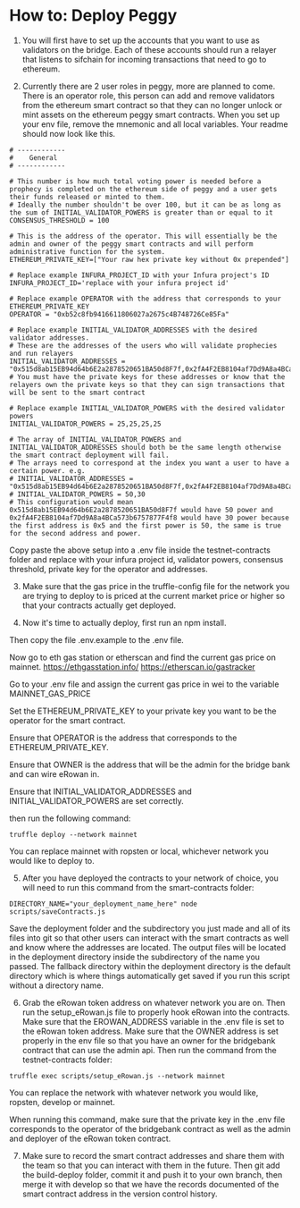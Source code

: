 # How to: Deploy Peggy

1. You will first have to set up the accounts that you want to use as validators on the bridge. Each of these accounts should run a relayer that listens to sifchain for incoming transactions that need to go to ethereum.

2. Currently there are 2 user roles in peggy, more are planned to come. There is an operator role, this person can add and remove validators from the ethereum smart contract so that they can no longer unlock or mint assets on the ethereum peggy smart contracts. When you set up your env file, remove the mnemonic and all local variables. Your readme should now look like this.

```
# ------------
#    General
# ------------

# This number is how much total voting power is needed before a prophecy is completed on the ethereum side of peggy and a user gets their funds released or minted to them.
# Ideally the number shouldn't be over 100, but it can be as long as the sum of INITIAL_VALIDATOR_POWERS is greater than or equal to it
CONSENSUS_THRESHOLD = 100

# This is the address of the operator. This will essentially be the admin and owner of the peggy smart contracts and will perform administrative function for the system.
ETHEREUM_PRIVATE_KEY=["Your raw hex private key without 0x prepended"]

# Replace example INFURA_PROJECT_ID with your Infura project's ID
INFURA_PROJECT_ID='replace with your infura project id'

# Replace example OPERATOR with the address that corresponds to your ETHEREUM_PRIVATE_KEY
OPERATOR = "0xb52c8fb9416611806027a2675c4B748726Ce85Fa"

# Replace example INITIAL_VALIDATOR_ADDRESSES with the desired validator addresses.
# These are the addresses of the users who will validate prophecies and run relayers
INITIAL_VALIDATOR_ADDRESSES = "0x515d8ab15EB94d64b6E2a2878520651BA50d8F7f,0x2fA4F2EB8104af7Dd9A8a4BCa573b6757877F4f8,0x6119c0D7c840038F61E7167b674212A1df5c73E8,0x7B8f616ecf0cE23E0d8564E90c5038a0D8862e58"
# You must have the private keys for these addresses or know that the relayers own the private keys so that they can sign transactions that will be sent to the smart contract

# Replace example INITIAL_VALIDATOR_POWERS with the desired validator powers
INITIAL_VALIDATOR_POWERS = 25,25,25,25

# The array of INITIAL_VALIDATOR_POWERS and INITIAL_VALIDATOR_ADDRESSES should both be the same length otherwise the smart contract deployment will fail.
# The arrays need to correspond at the index you want a user to have a certain power. e.g. 
# INITIAL_VALIDATOR_ADDRESSES = "0x515d8ab15EB94d64b6E2a2878520651BA50d8F7f,0x2fA4F2EB8104af7Dd9A8a4BCa573b6757877F4f8"
# INITIAL_VALIDATOR_POWERS = 50,30
# This configuration would mean 0x515d8ab15EB94d64b6E2a2878520651BA50d8F7f would have 50 power and 0x2fA4F2EB8104af7Dd9A8a4BCa573b6757877F4f8 would have 30 power because the first address is 0x5 and the first power is 50, the same is true for the second address and power.

```

Copy paste the above setup into a .env file inside the testnet-contracts folder and replace with your infura project id, validator powers, consensus threshold, private key for the operator and addresses.

3. Make sure that the gas price in the truffle-config file for the network you are trying to deploy to is priced at the current market price or higher so that your contracts actually get deployed.

4. Now it's time to actually deploy, first run an npm install.

Then copy the file .env.example to the .env file.

Now go to eth gas station or etherscan and find the current gas price on mainnet.
https://ethgasstation.info/
https://etherscan.io/gastracker

Go to your .env file and assign the current gas price in wei to the variable MAINNET_GAS_PRICE

Set the ETHEREUM_PRIVATE_KEY to your private key you want to be the operator for the smart contract.

Ensure that OPERATOR is the address that corresponds to the ETHEREUM_PRIVATE_KEY.

Ensure that OWNER is the address that will be the admin for the bridge bank and can wire eRowan in.

Ensure that INITIAL_VALIDATOR_ADDRESSES and INITIAL_VALIDATOR_POWERS are set correctly.

then run the following command:
```
truffle deploy --network mainnet
```
You can replace mainnet with ropsten or local, whichever network you would like to deploy to.

5. After you have deployed the contracts to your network of choice, you will need to run this command from the smart-contracts folder:
```
DIRECTORY_NAME="your_deployment_name_here" node scripts/saveContracts.js
```
Save the deployment folder and the subdirectory you just made and all of its files into git so that other users can interact with the smart contracts as well and know where the addresses are located. The output files will be located in the deployment directory inside the subdirectory of the name you passed. The fallback directory within the deployment directory is the default directory which is where things automatically get saved if you run this script without a directory name.

6. Grab the eRowan token address on whatever network you are on. Then run the setup_eRowan.js file to properly hook eRowan into the contracts. Make sure that the EROWAN_ADDRESS variable in the .env file is set to the eRowan token address. Make sure that the OWNER address is set properly in the env file so that you have an owner for the bridgebank contract that can use the admin api. Then run the command from the testnet-contracts folder:
```
truffle exec scripts/setup_eRowan.js --network mainnet
```

You can replace the network with whatever network you would like, ropsten, develop or mainnet.

When running this command, make sure that the private key in the .env file corresponds to the operator of the bridgebank contract as well as the admin and deployer of the eRowan token contract.

7. Make sure to record the smart contract addresses and share them with the team so that you can interact with them in the future. Then git add the build-deploy folder, commit it and push it to your own branch, then merge it with develop so that we have the records documented of the smart contract address in the version control history.
